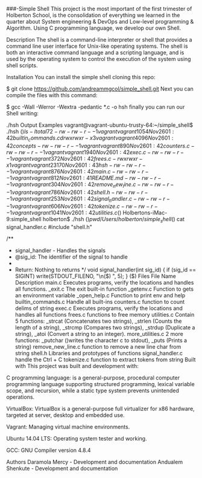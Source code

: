 ###-Simple Shell
This project is the most important of the first trimester of Holberton School, is the consolidation of everything we learned in the quarter about System engineering & DevOps and Low-level programming & Algorithm. Using C programming language, we develop our own Shell.

Description
The shell is a command-line interpreter or shell that provides a command line user interface for Unix-like operating systems. The shell is both an interactive command language and a scripting language, and is used by the operating system to control the execution of the system using shell scripts.

Installation
You can install the simple shell cloning this repo:

$ git clone https://github.com/andreammgcol/simple_shell.git
Next you can compile the files with this command:

$ gcc -Wall -Werror -Wextra -pedantic *.c -o hsh
finally you can run our Shell writing:

./hsh
Output Examples
vagrant@vagrant-ubuntu-trusty-64:~/simple_shell$ ./hsh
($) ls -l
total 72
-rw-rw-r-- 1 vagrant vagrant  1054 Nov 26 01:42 builtin_commands.c
drwxrwxr-x 3 vagrant vagrant  4096 Nov 26 01:42 concepts
-rw-rw-r-- 1 vagrant vagrant   890 Nov 26 01:42 counters.c
-rw-rw-r-- 1 vagrant vagrant  1940 Nov 26 01:42 exec.c
-rw-rw-r-- 1 vagrant vagrant   372 Nov 26 01:42 frees.c
-rwxrwxr-x 1 vagrant vagrant 23170 Nov 26 01:43 hsh
-rw-rw-r-- 1 vagrant vagrant   876 Nov 26 01:42 main.c
-rw-rw-r-- 1 vagrant vagrant   812 Nov 26 01:41 README.md
-rw-rw-r-- 1 vagrant vagrant   304 Nov 26 01:42 remove_new_line.c
-rw-rw-r-- 1 vagrant vagrant   786 Nov 26 01:42 shell.h
-rw-rw-r-- 1 vagrant vagrant   253 Nov 26 01:42 signal_handler.c
-rw-rw-r-- 1 vagrant vagrant   606 Nov 26 01:42 tokenize.c
-rw-rw-r-- 1 vagrant vagrant  1041 Nov 26 01:42 utilities.c
($)
Holbertons-iMac-9:simple_shell holberton$ ./hsh 
($) pwd
/Users/holberton/simple_shell
($) cat signal_handler.c
#include "shell.h"

/**
  * signal_handler - Handles the signals
  * @sig_id: The identifier of the signal to handle
  *
  * Return: Nothing to returns
  */
void signal_handler(int sig_id)
{
	if (sig_id == SIGINT)
		write(STDOUT_FILENO, "\n($) ", 5);
}
($)
Files
File Name	Description
main.c	Executes programs, verify the locations and handles all functions.
_exit.c	The exit built-in function
_getenv.c	Function to gets an environment variable
_open_help.c	Function to print env and help
builtin_commands.c	Handle all built-ins
counters.c	function to count delims of string
exec.c	Executes programs, verify the locations and handles all functions
frees.c	functions to free memory
utilities.c	Contain 5 functions: _strcat (Concatenates two strings), _strlen (Counts the length of a string), _strcmp (Compares two strings), _strdup (Duplicate a string), _atoi (Convert a string to an integer).
more_utilities.c	2 more functions: _putchar ()writes the character c to stdout), _puts (Prints a string)
remove_new_line.c	function to remove a new line char from string
shell.h	Libraries and prototypes of functions
signal_handler.c	handle the Ctrl + C
tokenize.c	function to extract tokens from string
Built with
This project was built and development with:

C programming language: is a general-purpose, procedural computer programming language supporting structured programming, lexical variable scope, and recursion, while a static type system prevents unintended operations.

VirtualBox: VirtualBox is a general-purpose full virtualizer for x86 hardware, targeted at server, desktop and embedded use.

Vagrant: Managing virtual machine environments.

Ubuntu 14.04 LTS: Operating system tester and working.

GCC: GNU Compiler version 4.8.4

Authors
Daramola Mercy - Development and documentation
Andualem Shenkute - Development and documentation